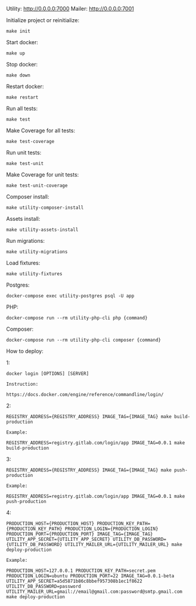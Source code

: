 Utility: http://0.0.0.0:7000
Mailer: http://0.0.0.0:7001

Initialize project or reinitialize:

    make init

Start docker:

    make up

Stop docker:

    make down 

Restart docker:

    make restart

Run all tests:

    make test

Make Coverage for all tests:

    make test-coverage

Run unit tests:

    make test-unit

Make Coverage for unit tests:

    make test-unit-coverage

Composer install:

    make utility-composer-install

Assets install:

    make utility-assets-install

Run migrations:

    make utility-migrations

Load fixtures:

    make utility-fixtures

Postgres:

    docker-compose exec utility-postgres psql -U app
PHP:

    docker-compose run --rm utility-php-cli php {command}
Composer:

    docker-compose run --rm utility-php-cli composer {command}

How to deploy:

1:

    docker login [OPTIONS] [SERVER]

    Instruction:
    
    https://docs.docker.com/engine/reference/commandline/login/

2: 
    
    REGISTRY_ADDRESS={REGISTRY_ADDRESS} IMAGE_TAG={IMAGE_TAG} make build-production

    Example:
    
    REGISTRY_ADDRESS=registry.gitlab.com/login/app IMAGE_TAG=0.0.1 make build-production
    
3: 
    
    REGISTRY_ADDRESS={REGISTRY_ADDRESS} IMAGE_TAG={IMAGE_TAG} make push-production

    Example:
    
    REGISTRY_ADDRESS=registry.gitlab.com/login/app IMAGE_TAG=0.0.1 make push-production
    
4: 

    PRODUCTION_HOST={PRODUCTION_HOST} PRODUCTION_KEY_PATH={PRODUCTION_KEY_PATH} PRODUCTION_LOGIN={PRODUCTION_LOGIN} PRODUCTION_PORT={PRODUCTION_PORT} IMAGE_TAG={IMAGE_TAG} UTILITY_APP_SECRET={UTILITY_APP_SECRET} UTILITY_DB_PASSWORD={UTILITY_DB_PASSWORD} UTILITY_MAILER_URL={UTILITY_MAILER_URL} make deploy-production
    
    Example:
    
    PRODUCTION_HOST=127.0.0.1 PRODUCTION_KEY_PATH=secret.pem PRODUCTION_LOGIN=ubuntu PRODUCTION_PORT=22 IMAGE_TAG=0.0.1-beta UTILITY_APP_SECRET=a5d5871b86c8bbef957308b1ec1f8622 UTILITY_DB_PASSWORD=password UTILITY_MAILER_URL=gmail://email@gmail.com:password@smtp.gmail.com make deploy-production

